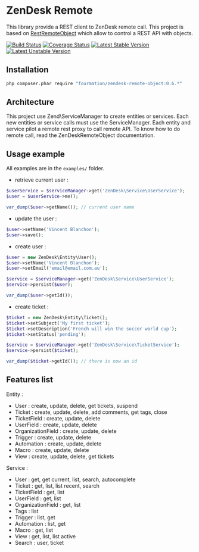 # ZenDesk Remote

This library provide a REST client to ZenDesk remote call.
This project is based on [RestRemoteObject](https://github.com/fourmation/RestRemoteObject) which allow to control a REST API with objects.

[![Build Status](https://api.travis-ci.org/fourmation/ZenDeskRemoteObject.png?branch=master)](https://travis-ci.org/fourmation/ZenDeskRemoteObject)
[![Coverage Status](https://coveralls.io/repos/fourmation/ZenDeskRemoteObject/badge.png?branch=master)](https://coveralls.io/r/fourmation/ZenDeskRemoteObject)
[![Latest Stable Version](https://poser.pugx.org/fourmation/zendesk-remote-object/v/stable.png)](https://packagist.org/packages/fourmation/zendesk-remote-object)
[![Latest Unstable Version](https://poser.pugx.org/fourmation/zendesk-remote-object/v/unstable.png)](https://packagist.org/packages/fourmation/zendesk-remote-object)

## Installation

```sh
php composer.phar require "fourmation/zendesk-remote-object:0.6.*"
```

## Architecture

This project use Zend\ServiceManager to create entities or services. Each new entities or service calls must use the ServiceManager.
Each entity and service pilot a remote rest proxy to call remote API. To know how to do remote call, read the ZenDeskRemoteObject documentation.

## Usage example

All examples are in the `examples/` folder.

* retrieve current user :

```php
$userService = $serviceManager->get('ZenDesk\Service\UserService');
$user = $userService->me();

var_dump($user->getName()); // current user name
```

* update the user :
```php
$user->setName('Vincent Blanchon');
$user->save();
```

* create user :
```php
$user = new ZenDesk\Entity\User();
$user->setName('Vincent Blanchon');
$user->setEmail('email@email.com.au');

$service = $serviceManager->get('ZenDesk\Service\UserService');
$service->persist($user);

var_dump($user->getId());
```

* create ticket :
```php
$ticket = new ZenDesk\Entity\Ticket();
$ticket->setSubject('My first ticket');
$ticket->setDescription('French will win the soccer world cup');
$ticket->setStatus('pending');

$service = $serviceManager->get('ZenDesk\Service\TicketService');
$service->persist($ticket);

var_dump($ticket->getId()); // there is now an id
```

## Features list

Entity :
* User : create, update, delete, get tickets, suspend
* Ticket : create, update, delete, add comments, get tags, close
* TicketField : create, update, delete
* UserField : create, update, delete
* OrganizationField : create, update, delete
* Trigger : create, update, delete
* Automation : create, update, delete
* Macro : create, update, delete
* View : create, update, delete, get tickets

Service :
* User : get, get current, list, search, autocomplete
* Ticket : get, list, list recent, search
* TicketField : get, list
* UserField : get, list
* OrganizationField : get, list
* Tags : list
* Trigger : list, get
* Automation : list, get
* Macro : get, list
* View : get, list, list active
* Search : user, ticket
